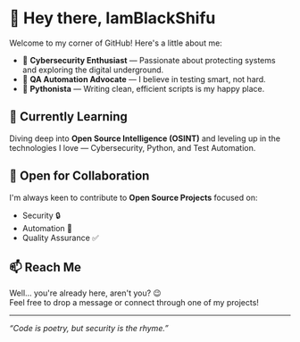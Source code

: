 # 👋 Hey there, IamBlackShifu

Welcome to my corner of GitHub! Here's a little about me:

- 🔐 **Cybersecurity Enthusiast** — Passionate about protecting systems and exploring the digital underground.
- 🤖 **QA Automation Advocate** — I believe in testing smart, not hard.
- 🐍 **Pythonista** — Writing clean, efficient scripts is my happy place.

## 🌱 Currently Learning
Diving deep into **Open Source Intelligence (OSINT)** and leveling up in the technologies I love — Cybersecurity, Python, and Test Automation.

## 🤝 Open for Collaboration
I'm always keen to contribute to **Open Source Projects** focused on:
- Security 🔒
- Automation 🧪
- Quality Assurance ✅

## 📫 Reach Me
Well… you're already here, aren't you? 😉  
Feel free to drop a message or connect through one of my projects!

---
_“Code is poetry, but security is the rhyme.”_


<!---
IamBlackShifu/IamBlackShifu is a ✨ special ✨ repository because its `README.md` (this file) appears on your GitHub profile.
You can click the Preview link to take a look at your changes.
--->
